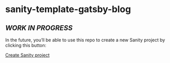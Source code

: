 # sanity-template-gatsby-blog

## _WORK IN PROGRESS_

In the future, you’ll be able to use this repo to create a new Sanity project by clicking this button:

[Create Sanity project](https://create.sanity.io/?template=sanity-io/sanity-template-gatsby-blog)
